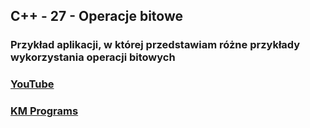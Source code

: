 ## C++ - 27 - Operacje bitowe

### Przykład aplikacji, w której przedstawiam różne przykłady wykorzystania operacji bitowych

### [YouTube](https://youtu.be/cpEZqoZjMCA)
### [KM Programs](https://km-programs.pl/)